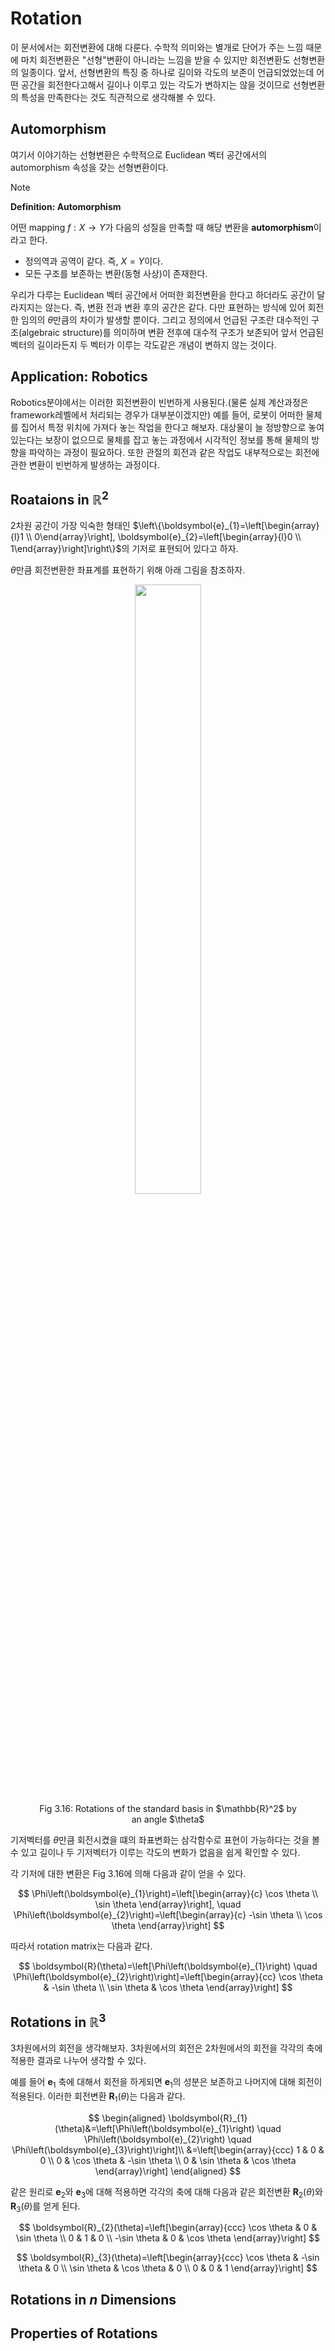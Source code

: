 # Rotation

이 문서에서는 회전변환에 대해 다룬다. 수학적 의미와는 별개로 단어가 주는 느낌 때문에 마치 회전변환은 "선형"변환이 아니라는 느낌을 받을 수 있지만 회전변환도 선형변환의 일종이다. 앞서, 선형변환의 특징 중 하나로 길이와 각도의 보존이 언급되었었는데 어떤 공간을 회전한다고해서 길이나 이루고 있는 각도가 변하지는 않을 것이므로 선형변환의 특성을 만족한다는 것도 직관적으로 생각해볼 수 있다.

## Automorphism

여기서 이야기하는 선형변환은 수학적으로 Euclidean 벡터 공간에서의 automorphism 속성을 갖는 선형변환이다. 

> [!NOTE]
> **Definition: Automorphism**
> 
> 어떤 mapping $f: X \rightarrow Y$가 다음의 성질을 만족할 때 해당 변환을 **automorphism**이라고 한다.
> * 정의역과 공역이 같다. 즉, $X = Y$이다.
> * 모든 구조를 보존하는 변환(동형 사상)이 존재한다.

우리가 다루는 Euclidean 벡터 공간에서 어떠한 회전변환을 한다고 하더라도 공간이 달라지지는 않는다. 즉, 변환 전과 변환 후의 공간은 같다. 다만 표현하는 방식에 있어 회전한 임의의 $\theta$만큼의 차이가 발생할 뿐이다. 그리고 정의에서 언급된 구조란 대수적인 구조(algebraic structure)를 의미하며 변환 전후에 대수적 구조가 보존되어 앞서 언급된 벡터의 길이라든지 두 벡터가 이루는 각도같은 개념이 변하지 않는 것이다.

## Application: Robotics

Robotics분야에서는 이러한 회전변환이 빈번하게 사용된다.(물론 실제 계산과정은 framework레벨에서 처리되는 경우가 대부분이겠지만) 예를 들어, 로봇이 어떠한 물체를 집어서 특정 위치에 가져다 놓는 작업을 한다고 해보자. 대상물이 늘 정방향으로 놓여있는다는 보장이 없으므로 물체를 잡고 놓는 과정에서 시각적인 정보를 통해 물체의 방향을 파악하는 과정이 필요하다. 또한 관절의 회전과 같은 작업도 내부적으로는 회전에 관한 변환이 빈번하게 발생하는 과정이다.

## Roataions in $\mathbb{R}^{2}$

2차원 공간이 가장 익숙한 형태인 $\left\{\boldsymbol{e}_{1}=\left[\begin{array}{l}1 \\ 0\end{array}\right], \boldsymbol{e}_{2}=\left[\begin{array}{l}0 \\ 1\end{array}\right]\right\}$의 기저로 표현되어 있다고 하자.

$\theta$만큼 회전변환한 좌표계를 표현하기 위해 아래 그림을 참조하자.

<figure align=center>
<img src="assets/images/LA/Fig_3.16.png" height=50% width=50% />
<figcaption>Fig 3.16: Rotations of the standard basis in $\mathbb{R}^2$ by an angle $\theta$</figcaption>
</figure>

기저벡터를 $\theta$만큼 회전시켰을 떄의 좌표변화는 삼각함수로 표현이 가능하다는 것을 볼 수 있고 길이나 두 기저벡터가 이루는 각도의 변화가 없음을 쉽게 확인할 수 있다.

각 기저에 대한 변환은 Fig 3.16에 의해 다음과 같이 얻을 수 있다.

$$
\Phi\left(\boldsymbol{e}_{1}\right)=\left[\begin{array}{c}
\cos \theta \\
\sin \theta
\end{array}\right], \quad \Phi\left(\boldsymbol{e}_{2}\right)=\left[\begin{array}{c}
-\sin \theta \\
\cos \theta
\end{array}\right]
$$

따라서 rotation matrix는 다음과 같다.

$$
\boldsymbol{R}(\theta)=\left[\Phi\left(\boldsymbol{e}_{1}\right) \quad \Phi\left(\boldsymbol{e}_{2}\right)\right]=\left[\begin{array}{cc}
\cos \theta & -\sin \theta \\
\sin \theta & \cos \theta
\end{array}\right]
$$

## Rotations in $\mathbb{R}^{3}$

3차원에서의 회전을 생각해보자. 3차원에서의 회전은 2차원에서의 회전을 각각의 축에 적용한 결과로 나누어 생각할 수 있다.

예를 들어 $\boldsymbol{e}_1$ 축에 대해서 회전을 하게되면 $\boldsymbol{e}_1$의 성분은 보존하고 나머지에 대해 회전이 적용된다. 이러한 회전변환 $\boldsymbol{R}_{1}(\theta)$는 다음과 같다.

$$
\begin{aligned}
\boldsymbol{R}_{1}(\theta)&=\left[\Phi\left(\boldsymbol{e}_{1}\right) \quad \Phi\left(\boldsymbol{e}_{2}\right) \quad \Phi\left(\boldsymbol{e}_{3}\right)\right]\\
&=\left[\begin{array}{ccc}
1 & 0 & 0 \\
0 & \cos \theta & -\sin \theta \\
0 & \sin \theta & \cos \theta
\end{array}\right]
\end{aligned}
$$

같은 원리로 $\boldsymbol{e}_2$와 $\boldsymbol{e}_3$에 대해 적용하면 각각의 축에 대해 다음과 같은 회전변환 $\boldsymbol{R}_2(\theta)$와 $\boldsymbol{R}_3(\theta)$를 얻게 된다.

$$
\boldsymbol{R}_{2}(\theta)=\left[\begin{array}{ccc}
\cos \theta & 0 & \sin \theta \\
0 & 1 & 0 \\
-\sin \theta & 0 & \cos \theta
\end{array}\right]
$$

$$
\boldsymbol{R}_{3}(\theta)=\left[\begin{array}{ccc}
\cos \theta & -\sin \theta & 0 \\
\sin \theta & \cos \theta & 0 \\
0 & 0 & 1
\end{array}\right]
$$

## Rotations in $n$ Dimensions

## Properties of Rotations